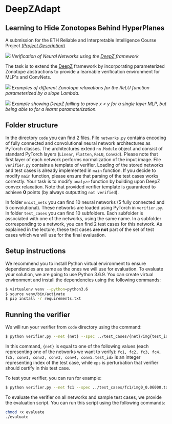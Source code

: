 # DeepZAdapt

## Learning to Hide Zonotopes Behind HyperPlanes

A submission for the ETH Reliable and Interpretable Intelligence Course Project
[(*Project Description*)](https://files.sri.inf.ethz.ch/website/teaching/riai2019/materials/project/RIAI_Project_2019.pdf)

![](https://i.imgur.com/4betgJx.png)
*Verification of Neural Networks using the [DeepZ](https://www.sri.inf.ethz.ch/publications/singh2018effective) framework*

The task is to extend the [DeepZ](https://www.sri.inf.ethz.ch/publications/singh2018effective) framework by incorporating parameterized Zonotope abstractions to provide a learnable verification environment for MLP's and ConvNets.  

![](https://i.imgur.com/qbHmwLD.png)
*Examples of different Zonotope relaxations for the *ReLU* function parameterized by a slope *Lambda*.* 

![](https://i.imgur.com/4cbuxmU.png)
*Example showing DeepZ failling to prove x < y for a single layer MLP, but being able to for a learnt paramaterization.*


## Folder structure
In the directory `code` you can find 2 files. 
File `networks.py` contains encoding of fully connected and convolutional neural network architectures as PyTorch classes.
The architectures extend `nn.Module` object and consist of standard PyTorch layers (`Linear`, `Flatten`, `ReLU`, `Conv2d`). Please note that first layer of each network performs normalization of the input image.
File `verifier.py` contains a template of verifier. Loading of the stored networks and test cases is already implemented in `main` function. If you decide to modify `main` function, please ensure that parsing of the test cases works correctly. Your task is to modify `analyze` function by building upon DeepZ convex relaxation. Note that provided verifier template is guaranteed to achieve **0** points (by always outputting `not verified`).

In folder `mnist_nets` you can find 10 neural networks (5 fully connected and 5 convolutional). These networks are loaded using PyTorch in `verifier.py`.
In folder `test_cases` you can find 10 subfolders. Each subfolder is associated with one of the networks, using the same name. In a subfolder corresponding to a network, you can find 2 test cases for this network. 
As explained in the lecture, these test cases **are not** part of the set of test cases which we will use for the final evaluation. 

## Setup instructions

We recommend you to install Python virtual environment to ensure dependencies are same as the ones we will use for evaluation.
To evaluate your solution, we are going to use Python 3.6.9.
You can create virtual environment and install the dependencies using the following commands:

```bash
$ virtualenv venv --python=python3.6
$ source venv/bin/activate
$ pip install -r requirements.txt
```

## Running the verifier

We will run your verifier from `code` directory using the command:

```bash
$ python verifier.py --net {net} --spec ../test_cases/{net}/img{test_idx}_{eps}.txt
```

In this command, `{net}` is equal to one of the following values (each representing one of the networks we want to verify): `fc1, fc2, fc3, fc4, fc5, conv1, conv2, conv3, conv4, conv5`.
`test_idx` is an integer representing index of the test case, while `eps` is perturbation that verifier should certify in this test case.

To test your verifier, you can run for example:

```bash
$ python verifier.py --net fc1 --spec ../test_cases/fc1/img0_0.06000.txt
```

To evaluate the verifier on all networks and sample test cases, we provide the evaluation script.
You can run this script using the following commands:

```bash
chmod +x evaluate
./evaluate
```
